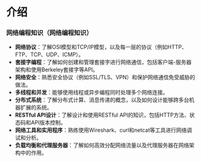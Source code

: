 # 介绍

### 网络编程知识（网络编程知识）

- **网络协议**：了解OSI模型和TCP/IP模型，以及每一层的协议（例如HTTP、FTP、TCP、UDP、ICMP）。
- **套接字编程**：了解如何创建和管理套接字进行网络通信，包括客户端-服务器架构和使用Berkeley套接字等API。
- **网络安全**：熟悉安全协议（例如SSL/TLS、VPN）和保护网络通信免受威胁的做法。
- **多线程和并发**：能够使用线程或异步编程同时处理多个网络连接。
- **分布式系统**：了解分布式计算、消息传递的概念，以及如何设计能够跨多台机器扩展的系统。
- **RESTful API设计**：了解设计和使用RESTful API的知识，包括HTTP方法、状态码和API版本控制。
- **网络工具和实用程序**：熟练使用Wireshark、curl和netcat等工具进行网络调试和分析。
- **负载均衡和代理服务器**：了解如何高效分配网络流量以及代理服务器在网络架构中的作用。
